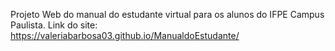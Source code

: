 Projeto Web do manual do estudante virtual para os alunos do IFPE Campus Paulista.
Link do site: https://valeriabarbosa03.github.io/ManualdoEstudante/

